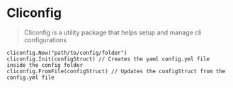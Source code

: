 # Cliconfig
> Cliconfig is a utility package that helps setup and manage cli configurations

``` golang
cliconfig.New("path/to/config/folder")
cliconfig.Init(configStruct) // Creates the yaml config.yml file inside the config folder
cliconfig.FromFile(configStruct) // Updates the configStruct from the config.yml file
```
